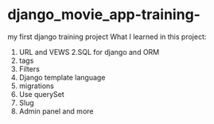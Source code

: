 # django_movie_app-training-
my first django training project 
What I learned in this project: 
1. URL and VEWS 
2.SQL for django and ORM 
3. tags 
4. Filters 
5. Django template language 
6. migrations 
7. Use querySet 
8. Slug 
9. Admin panel 
and more
